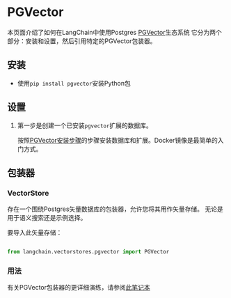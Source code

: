 # PGVector

本页面介绍了如何在LangChain中使用Postgres [PGVector](https://github.com/pgvector/pgvector)生态系统
它分为两个部分：安装和设置，然后引用特定的PGVector包装器。

## 安装
- 使用`pip install pgvector`安装Python包


## 设置
1. 第一步是创建一个已安装`pgvector`扩展的数据库。

    按照[PGVector安装步骤](https://github.com/pgvector/pgvector#installation)的步骤安装数据库和扩展。Docker镜像是最简单的入门方式。

## 包装器

### VectorStore

存在一个围绕Postgres矢量数据库的包装器，允许您将其用作矢量存储。
无论是用于语义搜索还是示例选择。

要导入此矢量存储：
```python

from langchain.vectorstores.pgvector import PGVector
```


### 用法

有关PGVector包装器的更详细演练，请参阅[此笔记本](../modules/indexes/vectorstores/examples/pgvector.ipynb)
